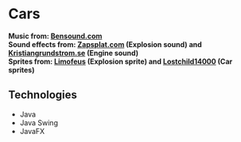 # Cars

**Music from: [Bensound.com](https://www.bensound.com/)**  
**Sound effects from: [Zapsplat.com](https://www.zapsplat.com/) (Explosion sound) and [Kristiangrundstrom.se](https://www.kristiangrundstrom.se/engines/) (Engine sound)**  
**Sprites from: [Limofeus](https://limofeus.itch.io/pixel-simulations) (Explosion sprite) and [Lostchild14000](https://www.deviantart.com/lostchild14000/art/Car-Sprite-Sheet-654708133) (Car sprites)**  
## Technologies
* Java
* Java Swing
* JavaFX
